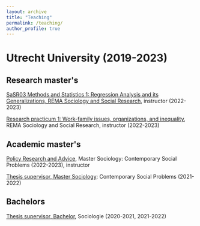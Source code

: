 ```yaml
---
layout: archive
title: "Teaching"
permalink: /teaching/
author_profile: true
---
```




# Utrecht University (2019-2023)
## Research master's 

[SaSR03 Methods and Statistics 1: Regression Analysis and its Generalizations, REMA Sociology and Social Research](https://www.uu.nl/en/masters/sociology-and-social-research), instructor (2022-2023)

[Research practicum 1: Work-family issues, organizations, and inequality](https://osiris-student.uu.nl/#/onderwijscatalogus/extern/cursus?cursuscode=200400067&taal=en&collegejaar=huidig), REMA Sociology and Social Research, instructor (2022-2023)

## Academic master's

[Policy Research and Advice](https://www.uu.nl/en/masters/sociology-contemporary-social-problems), Master Sociology: Contemporary Social Problems (2022-2023), instructor

[Thesis supervisor, Master Sociology](https://www.uu.nl/en/masters/sociology-contemporary-social-problems): Contemporary Social Problems (2021-2022)

## Bachelors 

[Thesis supervisor, Bachelor](https://www.uu.nl/bachelors/sociologie), Sociologie (2020-2021, 2021-2022)
